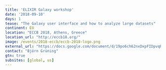 ```yaml
---
title: 'ELIXIR Galaxy workshop'
date: '2018-09-10'
days: 1
tease: "The Galaxy user interface and how to analyze large datasets"
continent: EU
location: "ECCB 2018, Athens, Greece"
location_url: "http://eccb18.org/"
image: /events/2018-eccb/eccb-2018-logo.png
external_url: "https://docs.google.com/document/d/19po6ch62nxDxpFIDpvqR4YY1SmBDC-UJ8Z5bouYgo3A/edit#heading=h.4si4fttfjumz"
contact: "Björn Grüning"
gtn: true
subsites: [global, us]
---
```

